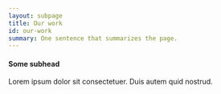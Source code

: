 ```yaml
---
layout: subpage
title: Our work
id: our-work
summary: One sentence that summarizes the page.
---
```


#### Some subhead

Lorem ipsum dolor sit consectetuer. Duis autem quid nostrud.
